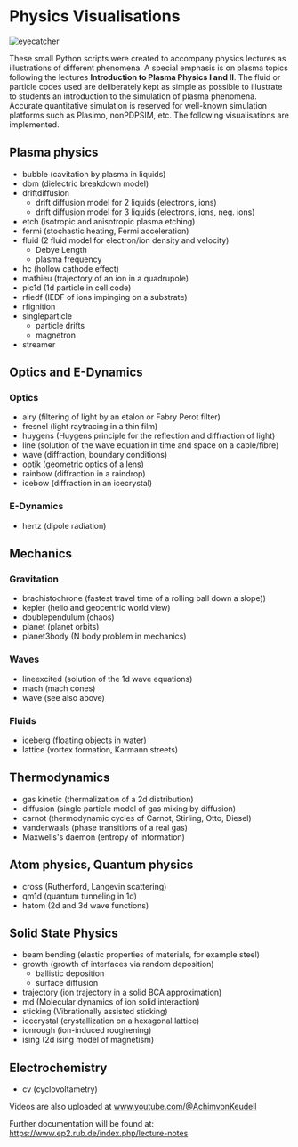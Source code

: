 # Physics Visualisations

![eyecatcher](https://user-images.githubusercontent.com/100088227/209437970-9c330da3-e5ef-4a33-9812-a1c5cda53f42.gif)

These small Python scripts were created to accompany physics lectures as illustrations of different phenomena. A special emphasis is on plasma topics following the lectures <b>Introduction to Plasma Physics I and II</b>. The fluid or particle codes used are deliberately kept as simple as possible to illustrate to students an introduction to the simulation of plasma phenomena. Accurate quantitative simulation is reserved for well-known simulation platforms such as Plasimo, nonPDPSIM, etc. The following visualisations are implemented.

## Plasma physics
* bubble (cavitation by plasma in liquids)
* dbm (dielectric breakdown model)
* driftdiffusion
  - drift diffusion model for 2 liquids (electrons, ions)
  - drift diffusion model for 3 liquids (electrons, ions, neg. ions)
* etch (isotropic and anisotropic plasma etching)
* fermi (stochastic heating, Fermi acceleration)
* fluid (2 fluid model for electron/ion density and velocity)
  - Debye Length
  - plasma frequency
* hc (hollow cathode effect) 
* mathieu (trajectory of an ion in a quadrupole)
* pic1d (1d particle in cell code)
* rfiedf (IEDF of ions impinging on a substrate)
* rfignition 
* singleparticle
  - particle drifts
  - magnetron
* streamer

## Optics and E-Dynamics
### Optics
* airy (filtering of light by an etalon or Fabry Perot filter)
* fresnel (light raytracing in a thin film)  
* huygens (Huygens principle for the reflection and diffraction of light)
* line (solution of the wave equation in time and space on a cable/fibre)
* wave (diffraction, boundary conditions)
* optik (geometric optics of a lens)
* rainbow (diffraction in a raindrop)
* icebow (diffraction in an icecrystal)
### E-Dynamics
* hertz (dipole radiation)
  
## Mechanics
### Gravitation
* brachistochrone (fastest travel time of a rolling ball down a slope))
* kepler (helio and geocentric world view)
* doublependulum (chaos)
* planet (planet orbits)
* planet3body (N body problem in mechanics)
### Waves
* lineexcited (solution of the 1d wave equations)
* mach (mach cones)
* wave (see also above)
### Fluids
* iceberg (floating objects in water)
* lattice (vortex formation, Karmann streets)

## Thermodynamics
* gas kinetic (thermalization of a 2d distribution)
* diffusion (single particle model of gas mixing by diffusion)
* carnot (thermodynamic cycles of Carnot, Stirling, Otto, Diesel)
* vanderwaals (phase transitions of a real gas)
* Maxwells's daemon (entropy of information)

## Atom physics, Quantum physics
* cross (Rutherford, Langevin scattering)
* qm1d (quantum tunneling in 1d)
* hatom (2d and 3d wave functions)

## Solid State Physics
* beam bending (elastic properties of materials, for example steel)
* growth (growth of interfaces via random deposition)
  - ballistic deposition
  - surface diffusion
* trajectory (ion trajectory in a solid BCA approximation)
* md (Molecular dynamics of ion solid interaction)
* sticking (Vibrationally assisted sticking)
* icecrystal (crystallization on a hexagonal lattice)
* ionrough (ion-induced roughening)
* ising (2d ising model of magnetism)

## Electrochemistry
* cv (cyclovoltametry)


Videos are also uploaded at www.youtube.com/@AchimvonKeudell

Further documentation will be found at: https://www.ep2.rub.de/index.php/lecture-notes
